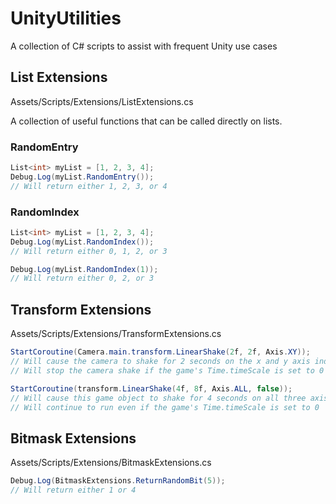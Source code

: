 # UnityUtilities
A collection of C# scripts to assist with frequent Unity use cases

## List Extensions
Assets/Scripts/Extensions/ListExtensions.cs

A collection of useful functions that can be called directly on lists.

### RandomEntry
```C#
List<int> myList = [1, 2, 3, 4];
Debug.Log(myList.RandomEntry());
// Will return either 1, 2, 3, or 4
```

### RandomIndex
```C#
List<int> myList = [1, 2, 3, 4];
Debug.Log(myList.RandomIndex());
// Will return either 0, 1, 2, or 3

Debug.Log(myList.RandomIndex(1));
// Will return either 0, 2, or 3
```

## Transform Extensions
Assets/Scripts/Extensions/TransformExtensions.cs

```C#
StartCoroutine(Camera.main.transform.LinearShake(2f, 2f, Axis.XY));
// Will cause the camera to shake for 2 seconds on the x and y axis individually
// Will stop the camera shake if the game's Time.timeScale is set to 0

StartCoroutine(transform.LinearShake(4f, 8f, Axis.ALL, false));
// Will cause this game object to shake for 4 seconds on all three axis
// Will continue to run even if the game's Time.timeScale is set to 0
```

## Bitmask Extensions
Assets/Scripts/Extensions/BitmaskExtensions.cs

```C#
Debug.Log(BitmaskExtensions.ReturnRandomBit(5));
// Will return either 1 or 4
```
